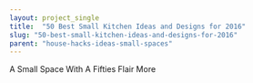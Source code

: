 ```yaml
---
layout: project_single
title:  "50 Best Small Kitchen Ideas and Designs for 2016"
slug: "50-best-small-kitchen-ideas-and-designs-for-2016"
parent: "house-hacks-ideas-small-spaces"
---
```

A Small Space With A Fifties Flair                                                                                                                                                                                 More